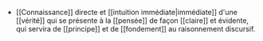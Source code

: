 - [[Connaissance]] directe et [[intuition immédiate|immédiate]] d'une [[vérité]] qui se présente à la [[pensée]] de façon [[claire]] et évidente, qui servira de [[principe]] et de [[fondement]] au raisonnement discursif.